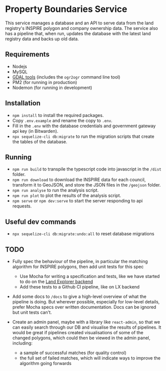 # Property Boundaries Service

This service manages a database and an API to serve data from the land registry's INSPIRE polygon and company ownership data. The service also has a pipeline that, when run, updates the database with the latest land registry data and backs up old data.

## Requirements

- Nodejs
- MySQL
- [GDAL tools](https://gdal.org/download.html) (includes the `ogr2ogr` command line tool)
- PM2 (for running in production)
- Nodemon (for running in development)

## Installation

- `npm install` to install the required packages.
- Copy `.env.example` and rename the copy to `.env`.
- Fill in the `.env` with the database credentials and government gateway api key (in Bitwarden).
- `npx sequelize-cli db:migrate` to run the migration scripts that create the tables of the database.

## Running

- `npm run build` to transpile the typescript code into javascript in the `/dist` folder.
- `npm run download` to download the INSPIRE data for each council, transform it to GeoJSON, and store the JSON files in the `/geojson` folder.
- `npm run analyse` to run the analysis script.
- `npm run plot` to plot the results of the analysis script.
- `npm serve` or `npm dev:serve` to start the server responding to api requests.

## Useful dev commands

- `npx sequelize-cli db:migrate:undo:all` to reset database migrations

## TODO

- Fully spec the behaviour of the pipeline, in particular the matching algorithm for INSPIRE
  polygons, then add unit tests for this spec

  - Use Mocha for writing a specification and tests, like we have started to do on the [Land Explorer backend](https://github.com/DigitalCommons/land-explorer-front-end/wiki/Testing#unit-tests)
  - Add these tests to a Github CI pipeline, like on LX backend

- Add some docs to `/docs` to give a high-level overview of what the pipeline is doing. But wherever possible,
  especially for low-level details, prefer Mocha specs over written
  documentation. Docs can be ignored but unit tests can't.
- Create an admin panel, maybe with a library like `react-admin`, so that we can easily search through our DB and visualise the results of pipelines. It would be great if pipelines created visualisations of some of the changed polygons, which could then be viewed in the admin panel, including:
  - a sample of successful matches (for quality control)
  - the full set of failed matches, which will indicate ways to improve the algorithm going forwards
